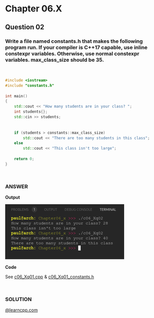 # Chapter 06.X
## Question 02

### Write a file named constants.h that makes the following program run. If your compiler is C++17 capable, use inline constexpr variables. Otherwise, use normal constexpr variables. max_class_size should be 35.

<br>

```cpp
#include <iostream>
#include "constants.h"

int main()
{
	std::cout << "How many students are in your class? ";
	int students{};
	std::cin >> students;


	if (students > constants::max_class_size)
		std::cout << "There are too many students in this class";
	else
		std::cout << "This class isn't too large";

	return 0;
}
```

<br>

### ANSWER

**Output**

![Console Output](c06_Xq02.png "Console Output")

**Code**

See [c06_Xq01.cpp](./c06_Xq02.cpp) & [c06_Xq01_constants.h](c06_Xq02_constants.h)

<br>

### SOLUTION
[@learncpp.com](https://www.learncpp.com/cpp-tutorial/chapter-6-summary-and-quiz#cpp_solution_id_1)